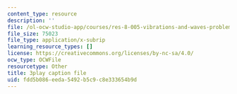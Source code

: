 ```yaml
---
content_type: resource
description: ''
file: /ol-ocw-studio-app/courses/res-8-005-vibrations-and-waves-problem-solving-fall-2012/fdd5b086eeda5492b5c9c8e333654b9d_YbFgNsM6r44.vtt
file_size: 75023
file_type: application/x-subrip
learning_resource_types: []
license: https://creativecommons.org/licenses/by-nc-sa/4.0/
ocw_type: OCWFile
resourcetype: Other
title: 3play caption file
uid: fdd5b086-eeda-5492-b5c9-c8e333654b9d
---
```

